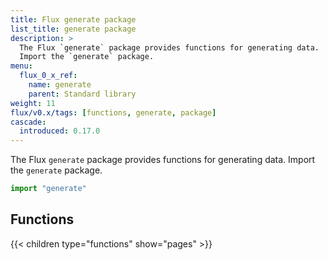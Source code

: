 ```yaml
---
title: Flux generate package
list_title: generate package
description: >
  The Flux `generate` package provides functions for generating data.
  Import the `generate` package.
menu:
  flux_0_x_ref:
    name: generate
    parent: Standard library
weight: 11
flux/v0.x/tags: [functions, generate, package]
cascade:
  introduced: 0.17.0
---
```


The Flux `generate` package provides functions for generating data.
Import the `generate` package.

```js
import "generate"
```

## Functions
{{< children type="functions" show="pages" >}}

